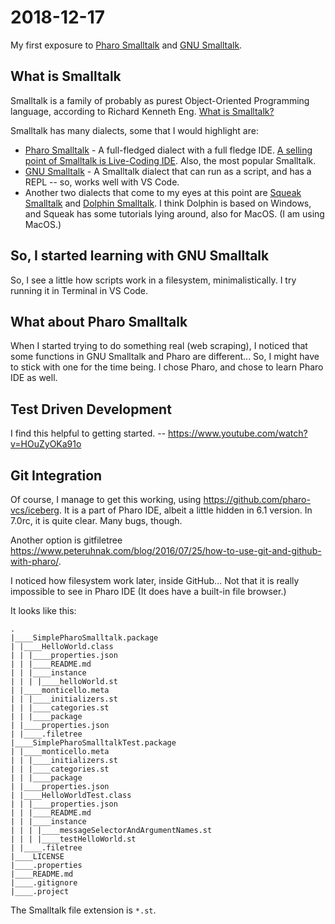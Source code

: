 # 2018-12-17

My first exposure to [Pharo Smalltalk](http://pharo.org) and [GNU Smalltalk](https://www.gnu.org/software/smalltalk/manual/html_node/Tutorial.html).

## What is Smalltalk

Smalltalk is a family of probably as purest Object-Oriented Programming language, according to Richard Kenneth Eng. [What is Smalltalk?](https://www.quora.com/What-is-Smalltalk)

Smalltalk has many dialects, some that I would highlight are:

- [Pharo Smalltalk](http://pharo.org) - A full-fledged dialect with a full fledge IDE. [A selling point of Smalltalk is Live-Coding IDE](https://www.quora.com/Is-it-worth-learning-Smalltalk-without-an-IDE). Also, the most popular Smalltalk.
- [GNU Smalltalk](https://www.gnu.org/software/smalltalk/manual/html_node/Tutorial.html) - A Smalltalk dialect that can run as a script, and has a REPL -- so, works well with VS Code.
- Another two dialects that come to my eyes at this point are [Squeak Smalltalk](https://squeak.org) and [Dolphin Smalltalk](http://www.object-arts.com/dolphin7.html). I think Dolphin is based on Windows, and Squeak has some tutorials lying around, also for MacOS. (I am using MacOS.)

## So, I started learning with GNU Smalltalk

So, I see a little how scripts work in a filesystem, minimalistically. I try running it in Terminal in VS Code.

## What about Pharo Smalltalk

When I started trying to do something real (web scraping), I noticed that some functions in GNU Smalltalk and Pharo are different... So, I might have to stick with one for the time being. I chose Pharo, and chose to learn Pharo IDE as well.

## Test Driven Development

I find this helpful to getting started. -- <https://www.youtube.com/watch?v=HOuZyOKa91o>

## Git Integration

Of course, I manage to get this working, using <https://github.com/pharo-vcs/iceberg>. It is a part of Pharo IDE, albeit a little hidden in 6.1 version. In 7.0rc, it is quite clear. Many bugs, though.

Another option is gitfiletree <https://www.peteruhnak.com/blog/2016/07/25/how-to-use-git-and-github-with-pharo/>.

I noticed how filesystem work later, inside GitHub... Not that it is really impossible to see in Pharo IDE (It does have a built-in file browser.)

It looks like this:

```text
.
|____SimplePharoSmalltalk.package
| |____HelloWorld.class
| | |____properties.json
| | |____README.md
| | |____instance
| | | |____helloWorld.st
| |____monticello.meta
| | |____initializers.st
| | |____categories.st
| | |____package
| |____properties.json
| |____.filetree
|____SimplePharoSmalltalkTest.package
| |____monticello.meta
| | |____initializers.st
| | |____categories.st
| | |____package
| |____properties.json
| |____HelloWorldTest.class
| | |____properties.json
| | |____README.md
| | |____instance
| | | |____messageSelectorAndArgumentNames.st
| | | |____testHelloWorld.st
| |____.filetree
|____LICENSE
|____.properties
|____README.md
|____.gitignore
|____.project
```

The Smalltalk file extension is `*.st`.
